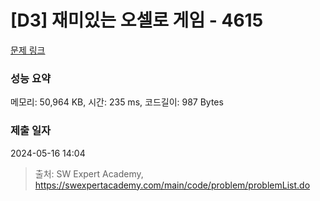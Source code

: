 # [D3] 재미있는 오셀로 게임 - 4615 

[문제 링크](https://swexpertacademy.com/main/code/problem/problemDetail.do?contestProbId=AWQmA4uK8ygDFAXj) 

### 성능 요약

메모리: 50,964 KB, 시간: 235 ms, 코드길이: 987 Bytes

### 제출 일자

2024-05-16 14:04



> 출처: SW Expert Academy, https://swexpertacademy.com/main/code/problem/problemList.do